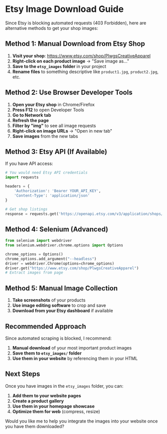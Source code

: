 # Etsy Image Download Guide

Since Etsy is blocking automated requests (403 Forbidden), here are alternative methods to get your shop images:

## Method 1: Manual Download from Etsy Shop
1. **Visit your shop**: https://www.etsy.com/shop/PlwgsCreativeApparel
2. **Right-click on each product image** → "Save image as..."
3. **Save to the `etsy_images` folder** in your project
4. **Rename files** to something descriptive like `product1.jpg`, `product2.jpg`, etc.

## Method 2: Use Browser Developer Tools
1. **Open your Etsy shop** in Chrome/Firefox
2. **Press F12** to open Developer Tools
3. **Go to Network tab**
4. **Refresh the page**
5. **Filter by "img"** to see all image requests
6. **Right-click on image URLs** → "Open in new tab"
7. **Save images** from the new tabs

## Method 3: Etsy API (If Available)
If you have API access:
```python
# You would need Etsy API credentials
import requests

headers = {
    'Authorization': 'Bearer YOUR_API_KEY',
    'Content-Type': 'application/json'
}

# Get shop listings
response = requests.get('https://openapi.etsy.com/v3/application/shops/YOUR_SHOP_ID/listings/active', headers=headers)
```

## Method 4: Selenium (Advanced)
```python
from selenium import webdriver
from selenium.webdriver.chrome.options import Options

chrome_options = Options()
chrome_options.add_argument("--headless")
driver = webdriver.Chrome(options=chrome_options)
driver.get("https://www.etsy.com/shop/PlwgsCreativeApparel")
# Extract images from page
```

## Method 5: Manual Image Collection
1. **Take screenshots** of your products
2. **Use image editing software** to crop and save
3. **Download from your Etsy dashboard** if available

## Recommended Approach
Since automated scraping is blocked, I recommend:
1. **Manual download** of your most important product images
2. **Save them to `etsy_images/` folder**
3. **Use them in your website** by referencing them in your HTML

## Next Steps
Once you have images in the `etsy_images` folder, you can:
1. **Add them to your website pages**
2. **Create a product gallery**
3. **Use them in your homepage showcase**
4. **Optimize them for web** (compress, resize)

Would you like me to help you integrate the images into your website once you have them downloaded? 